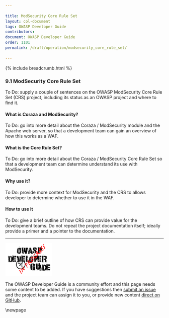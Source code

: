 ```yaml
---

title: ModSecurity Core Rule Set
layout: col-document
tags: OWASP Developer Guide
contributors:
document: OWASP Developer Guide
order: 1101
permalink: /draft/operation/modsecurity_core_rule_set/

---
```


{% include breadcrumb.html %}

### 9.1 ModSecurity Core Rule Set

To Do: supply a couple of sentences on the OWASP ModSecurity Core Rule Set (CRS) project,
including its status as an OWASP project and where to find it.

#### What is Coraza and ModSecurity?

To Do: go into more detail about the Coraza / ModSecurity module and the Apache web server,
so that a development team can gain an overview of how this works as a WAF.

#### What is the Core Rule Set?

To Do: go into more detail about the Coraza / ModSecurity Core Rule Set
so that a development team can determine understand its use with ModSecurity.

#### Why use it?

To Do: provide more context for ModSecurity and the CRS to allows developer to determine whether to use it in the WAF.

#### How to use it

To Do: give a brief outline of how CRS can provide value for the development teams.
Do not repeat the project documentation itself; ideally provide a primer and a pointer to the documentation.

----

![Developer Guide](../../assets/images/dg_wip.png "OWASP Developer Guide")

The OWASP Developer Guide is a community effort and this page needs some content to be added.
If you have suggestions then [submit an issue][issue1101] and the project team can assign it to you,
or provide new content [direct on GitHub][edit1101].

[issue1101]: https://github.com/OWASP/www-project-developer-guide/issues/new?labels=content&template=request.md&title=Update:%2011-operation/01-modsecurity-crs
[edit1101]: https://github.com/OWASP/www-project-developer-guide/blob/main/draft/11-operation/01-modsecurity-crs.md

\newpage
